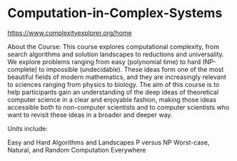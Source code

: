 # Computation-in-Complex-Systems
https://www.complexityexplorer.org/home

About the Course:
This course explores computational complexity, from search algorithms and solution landscapes to reductions and universality. We explore problems ranging from easy (polynomial time) to hard (NP-complete) to impossible (undecidable). These ideas form one of the most beautiful fields of modern mathematics, and they are increasingly relevant to sciences ranging from physics to biology. The aim of this course is to help participants gain an understanding of the deep ideas of theoretical computer science in a clear and enjoyable fashion, making those ideas accessible both to non-computer scientists and to computer scientists who want to revisit these ideas in a broader and deeper way.

Units include:

Easy and Hard
Algorithms and Landscapes
P versus NP
Worst-case, Natural, and Random
Computation Everywhere
